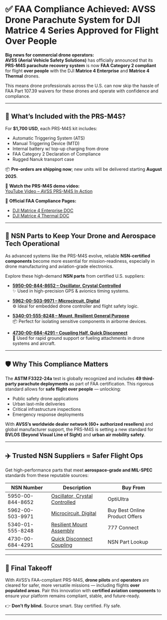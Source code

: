 # ✅ FAA Compliance Achieved: AVSS Drone Parachute System for DJI Matrice 4 Series Approved for Flight Over People

**Big news for commercial drone operators:**  
**AVSS (Aerial Vehicle Safety Solutions)** has officially announced that its **PRS-M4S parachute recovery system** is now **FAA Category 2 compliant** for flight **over people** with the DJI **Matrice 4 Enterprise** and **Matrice 4 Thermal** drones.

This means drone professionals across the U.S. can now skip the hassle of FAA Part 107.39 waivers for these drones and operate with confidence and compliance.

---

## 🚨 What’s Included with the PRS-M4S?

For **$1,700 USD**, each PRS-M4S kit includes:

- Automatic Triggering System (ATS)
- Manual Triggering Device (MTD)
- Internal battery w/ top-up charging from drone
- FAA Category 2 Declaration of Compliance
- Rugged Nanuk transport case

📦 **Pre-orders are shipping now**; new units will be delivered starting **August 2025**.

🎥 **Watch the PRS-M4S demo video:**  
[YouTube Video – AVSS PRS-M4S In Action](https://youtu.be/CwRdGQjgLrw)

🔗 **Official FAA Compliance Pages:**  
- [DJI Matrice 4 Enterprise DOC](https://uasdoc.faa.gov/listDocs)  
- [DJI Matrice 4 Thermal DOC](https://uasdoc.faa.gov/listDocs)

---

## 🔧 NSN Parts to Keep Your Drone and Aerospace Tech Operational

As advanced systems like the PRS-M4S evolve, reliable **NSN-certified components** become more essential for mission-readiness, especially in drone manufacturing and aviation-grade electronics.

Explore these high-demand **NSN parts** from certified U.S. suppliers:

- [**5950-00-844-8652 – Oscillator, Crystal Controlled**](https://www.optiultra.com/5950008448652.html)  
  ✨ Used in high-precision GPS & avionics timing systems.

- [**5962-00-503-9971 – Microcircuit, Digital**](https://www.buybestonlineproductoffers.com/5962005039971.html)  
  ⚙️ Ideal for embedded drone controller and flight safety logic.

- [**5340-01-555-8248 – Mount, Resilient General Purpose**](https://www.777connect.com/5340015558248.html)  
  📦 Perfect for isolating sensitive components in airborne devices.

- [**4730-00-684-4291 – Coupling Half, Quick Disconnect**](https://www.nsnpartlookup.com/4730006844291.html)  
  🧩 Used for rapid ground support or fueling attachments in drone systems and aircraft.

---

## 🛡️ Why This Compliance Matters

The **ASTM F3322-24a** test is globally recognized and includes **49 third-party parachute deployments** as part of FAA certification. This rigorous standard allows for **safe flight over people** — unlocking:

- Public safety drone applications
- Urban last-mile deliveries
- Critical infrastructure inspections
- Emergency response deployments

With **AVSS’s worldwide dealer network (60+ authorized resellers)** and global manufacturer support, the PRS-M4S is setting a new standard for **BVLOS (Beyond Visual Line of Sight)** and **urban air mobility safety**.

---

## ✈️ Trusted NSN Suppliers = Safer Flight Ops

Get high-performance parts that meet **aerospace-grade and MIL-SPEC** standards from these reputable sources:

| NSN Number | Description | Buy From |
|------------|-------------|----------|
| 5950-00-844-8652 | [Oscillator, Crystal Controlled](https://www.optiultra.com/5950008448652.html) | OptiUltra |
| 5962-00-503-9971 | [Microcircuit, Digital](https://www.buybestonlineproductoffers.com/5962005039971.html) | Buy Best Online Product Offers |
| 5340-01-555-8248 | [Resilient Mount Assembly](https://www.777connect.com/5340015558248.html) | 777 Connect |
| 4730-00-684-4291 | [Quick Disconnect Coupling](https://www.nsnpartlookup.com/4730006844291.html) | NSN Part Lookup |

---

## 📍 Final Takeoff

With AVSS’s FAA-compliant PRS-M4S, **drone pilots** and **operators** are cleared for safer, more versatile missions — including flights **over populated areas**. Pair this innovation with **certified aviation components** to ensure your platform remains compliant, stable, and future-ready.

👉 **Don’t fly blind.** Source smart. Stay certified. Fly safe.

---
